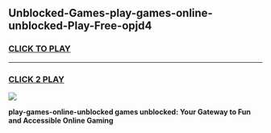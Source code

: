 
## Unblocked-Games-play-games-online-unblocked-Play-Free-opjd4
<h3>
<a href="https://premium76.site?title=play-games-online-unblocked&ref=23A">CLICK TO PLAY</a></h3>
<hr>

<h3>
<a href="https://premium76.site?title=play-games-online-unblocked&ref=23A">CLICK 2 PLAY</a>
  
</h3>

<a href="https://premium76.site?title=play-games-online-unblocked&ref=23A"><img src="https://clearcache.store/games.png"></a>


**play-games-online-unblocked games unblocked: Your Gateway to Fun and Accessible Online Gaming**
